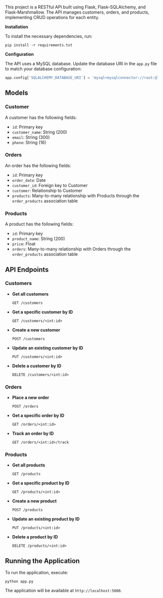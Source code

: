 
This project is a RESTful API built using Flask, Flask-SQLAlchemy, and Flask-Marshmallow. The API manages customers, orders, and products, implementing CRUD operations for each entity.

**Installation**

To install the necessary dependencies, run:
```
pip install -r requirements.txt
```

**Configuration**

The API uses a MySQL database. Update the database URI in the `app.py` file to match your database configuration:

```python
app.config['SQLALCHEMY_DATABASE_URI'] = 'mysql+mysqlconnector://root:@localhost/orm_db'
```

## Models

### Customer

A customer has the following fields:
- `id`: Primary key
- `customer_name`: String (200)
- `email`: String (300)
- `phone`: String (16)

### Orders

An order has the following fields:
- `id`: Primary key
- `order_date`: Date
- `customer_id`: Foreign key to Customer
- `customer`: Relationship to Customer
- `products`: Many-to-many relationship with Products through the `order_products` association table

### Products

A product has the following fields:
- `id`: Primary key
- `product_name`: String (200)
- `price`: Float
- `orders`: Many-to-many relationship with Orders through the `order_products` association table

## API Endpoints

### Customers

- **Get all customers**
  ```
  GET /customers
  ```

- **Get a specific customer by ID**
  ```
  GET /customers/<int:id>
  ```

- **Create a new customer**
  ```
  POST /customers
  ```

- **Update an existing customer by ID**
  ```
  PUT /customers/<int:id>
  ```

- **Delete a customer by ID**
  ```
  DELETE /customers/<int:id>
  ```

### Orders

- **Place a new order**
  ```
  POST /orders
  ```

- **Get a specific order by ID**
  ```
  GET /orders/<int:id>
  ```

- **Track an order by ID**
  ```
  GET /orders/<int:id>/track
  ```

### Products

- **Get all products**
  ```
  GET /products
  ```

- **Get a specific product by ID**
  ```
  GET /products/<int:id>
  ```

- **Create a new product**
  ```
  POST /products
  ```

- **Update an existing product by ID**
  ```
  PUT /products/<int:id>
  ```

- **Delete a product by ID**
  ```
  DELETE /products/<int:id>
  ```

## Running the Application

To run the application, execute:

```
python app.py
```

The application will be available at `http://localhost:5000`.
